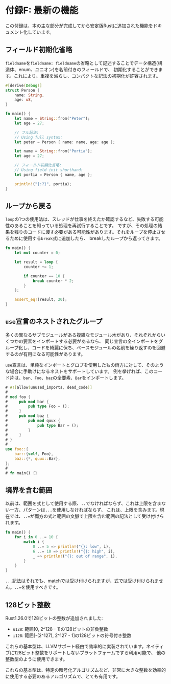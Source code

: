 <!-- # Appendix F - Newest Features -->

# 付録F: 最新の機能

<!-- This appendix documents features that have been added to stable Rust since the -->
<!-- main part of the book was completed. -->

この付録は、本の主な部分が完成してから安定版Rustに追加された機能をドキュメント化しています。


<!-- ## Field init shorthand -->

## フィールド初期化省略

<!-- We can initialize a data structure (struct, enum, union) with named -->
<!-- fields, by writing `fieldname` as a shorthand for `fieldname: fieldname`. -->
<!-- This allows a compact syntax for initialization, with less duplication: -->

`fieldname`を`fieldname: fieldname`の省略として記述することでデータ構造(構造体、enum、ユニオン)を名前付きのフィールドで、
初期化することができます。これにより、重複を減らし、コンパクトな記法の初期化が許容されます。

```rust
#[derive(Debug)]
struct Person {
    name: String,
    age: u8,
}

fn main() {
    let name = String::from("Peter");
    let age = 27;

    // フル記法:
    // Using full syntax:
    let peter = Person { name: name, age: age };

    let name = String::from("Portia");
    let age = 27;

    // フィールド初期化省略:
    // Using field init shorthand:
    let portia = Person { name, age };

    println!("{:?}", portia);
}
```


<!-- ## Returning from loops -->

## ループから戻る

<!-- One of the uses of a `loop` is to retry an operation you know can fail, such as -->
<!-- checking if a thread completed its job. However, you might need to pass the -->
<!-- result of that operation to the rest of your code. If you add it to the `break` -->
<!-- expression you use to stop the loop, it will be returned by the broken loop: -->

`loop`の1つの使用法は、スレッドが仕事を終えたか確認するなど、失敗する可能性のあることを知っている処理を再試行することです。
ですが、その処理の結果を残りのコードに渡す必要がある可能性があります。それをループを停止させるために使用する`break`式に追加したら、
breakしたループから返ってきます。

```rust
fn main() {
    let mut counter = 0;

    let result = loop {
        counter += 1;

        if counter == 10 {
            break counter * 2;
        }
    };

    assert_eq!(result, 20);
}
```

<!-- ## Nested groups in `use` declarations -->

## `use`宣言のネストされたグループ

<!-- If you have a complex module tree with many different submodules and you need -->
<!-- to import a few items from each one, it might be useful to group all the -->
<!-- imports in the same declaration to keep your code clean and avoid repeating the -->
<!-- base modules’ name. -->

多くの異なるサブモジュールがある複雑なモジュール木があり、それぞれからいくつかの要素をインポートする必要があるなら、
同じ宣言の全インポートをグループ化し、コードを綺麗に保ち、ベースモジュールの名前を繰り返すのを回避するのが有用になる可能性があります。

<!-- The `use` declaration supports nesting to help you in those cases, both with -->
<!-- simple imports and glob ones. For example this snippets imports `bar`, `Foo`, -->
<!-- all the items in `baz` and `Bar`: -->

`use`宣言は、単純なインポートとグロブを使用したもの両方に対して、そのような場合に手助けになるネストをサポートしています。
例を挙げれば、このコード片は、`bar`、`Foo`、`baz`の全要素、`Bar`をインポートします。

```rust
# #![allow(unused_imports, dead_code)]
#
# mod foo {
#     pub mod bar {
#         pub type Foo = ();
#     }
#     pub mod baz {
#         pub mod quux {
#             pub type Bar = ();
#         }
#     }
# }
#
use foo::{
    bar::{self, Foo},
    baz::{*, quux::Bar},
};
#
# fn main() {}
```

<!-- ## Inclusive ranges -->

## 境界を含む範囲

<!-- Previously, when a range (`..` or `...`) was used as an expression, it had to be -->
<!-- `..`, which is exclusive of the upper bound, while patterns had to use `...`, -->
<!-- which is inclusive of the upper bound. Now, `..=` is accepted as syntax for -->
<!-- inclusive ranges in both expression and range context: -->

以前は、範囲を式として使用する際、`..`でなければならず、これは上限を含まない一方、パターンは`...`を使用しなければならず、
これは、上限を含みます。現在では、`..=`が両方の式と範囲の文脈で上限を含む範囲の記法として受け付けられます。

```rust
fn main() {
    for i in 0 ..= 10 {
        match i {
            0 ..= 5 => println!("{}: low", i),
            6 ..= 10 => println!("{}: high", i),
            _ => println!("{}: out of range", i),
        }
    }
}
```

<!-- The `...` syntax is still accepted in matches, but it is not accepted in -->
<!-- expressions. `..=` should be preferred. -->

`...`記法はそれでも、matchでは受け付けられますが、式では受け付けられません。`..=`を使用すべきです。

<!-- ## 128-bit integers -->

## 128ビット整数

<!-- Rust 1.26.0 added 128-bit integer primitives: -->

Rust1.26.0で128ビットの整数が追加されました:

<!-- - `u128`: A 128-bit unsigned integer with range [0, 2^128 - 1] -->
<!-- - `i128`: A 128-bit signed integer with range [-(2^127), 2^127 - 1] -->

- `u128`: 範囲[0, 2^128 - 1]の128ビットの非負整数
- `i128`: 範囲[-(2^127), 2^127 - 1]の128ビットの符号付き整数

<!-- These primitives are implemented efficiently via LLVM support. They are -->
<!-- available even on platforms that don’t natively support 128-bit integers and -->
<!-- can be used like the other integer types. -->

これらの基本型は、LLVMサポート経由で効率的に実装されています。ネイティブに128ビット整数をサポートしないプラットフォームですら利用可能で、
他の整数型のように使用できます。

<!-- These primitives can be very useful for algorithms that need to use very large -->
<!-- integers efficiently, such as certain cryptographic algorithms. -->

これらの基本型は、特定の暗号化アルゴリズムなど、非常に大きな整数を効率的に使用する必要のあるアルゴリズムで、とても有用です。
